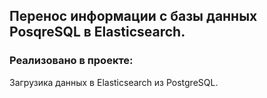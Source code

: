 <h2>Перенос информации с базы данных PosqreSQL в Elasticsearch.</h2> 

<h3>Реализовано в проекте:</h3>
<p>Загрузика данных в Elasticsearch из PostgreSQL.</p>




